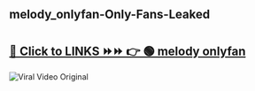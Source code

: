 
 ## melody_onlyfan-Only-Fans-Leaked

# <h2><a href="https://clipsfans.com/melody_onlyfan&ref=git">🔗 Click to LINKS ⏩⏩ 👉 🟢 melody onlyfan </a></h2>

<a href="https://clipsfans.com/melody_onlyfan&ref=git" rel="nofollow" data-target="animated-image.originalLink"><img src="https://i.ibb.co.com/xMMVF88/686577567.gif" alt="Viral Video Original" style="max-width: 100%; display: inline-block;" data-target="animated-image.originalImage"></a>
